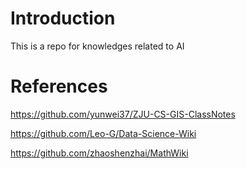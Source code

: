 # Introduction

This is a repo for knowledges related to AI

## 


# References

https://github.com/yunwei37/ZJU-CS-GIS-ClassNotes

https://github.com/Leo-G/Data-Science-Wiki

https://github.com/zhaoshenzhai/MathWiki